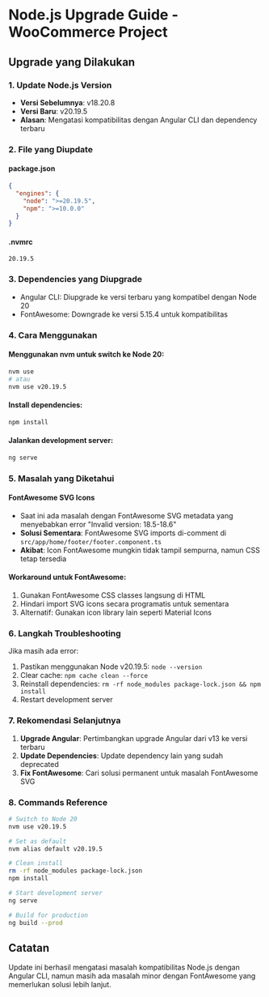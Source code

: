 # Node.js Upgrade Guide - WooCommerce Project

## Upgrade yang Dilakukan

### 1. Update Node.js Version
- **Versi Sebelumnya**: v18.20.8
- **Versi Baru**: v20.19.5
- **Alasan**: Mengatasi kompatibilitas dengan Angular CLI dan dependency terbaru

### 2. File yang Diupdate

#### package.json
```json
{
  "engines": {
    "node": ">=20.19.5",
    "npm": ">=10.0.0"
  }
}
```

#### .nvmrc
```
20.19.5
```

### 3. Dependencies yang Diupgrade
- Angular CLI: Diupgrade ke versi terbaru yang kompatibel dengan Node 20
- FontAwesome: Downgrade ke versi 5.15.4 untuk kompatibilitas

### 4. Cara Menggunakan

#### Menggunakan nvm untuk switch ke Node 20:
```bash
nvm use
# atau
nvm use v20.19.5
```

#### Install dependencies:
```bash
npm install
```

#### Jalankan development server:
```bash
ng serve
```

### 5. Masalah yang Diketahui

#### FontAwesome SVG Icons
- Saat ini ada masalah dengan FontAwesome SVG metadata yang menyebabkan error "Invalid version: 18.5-18.6"
- **Solusi Sementara**: FontAwesome SVG imports di-comment di `src/app/home/footer/footer.component.ts`
- **Akibat**: Icon FontAwesome mungkin tidak tampil sempurna, namun CSS tetap tersedia

#### Workaround untuk FontAwesome:
1. Gunakan FontAwesome CSS classes langsung di HTML
2. Hindari import SVG icons secara programatis untuk sementara
3. Alternatif: Gunakan icon library lain seperti Material Icons

### 6. Langkah Troubleshooting

Jika masih ada error:
1. Pastikan menggunakan Node v20.19.5: `node --version`
2. Clear cache: `npm cache clean --force`
3. Reinstall dependencies: `rm -rf node_modules package-lock.json && npm install`
4. Restart development server

### 7. Rekomendasi Selanjutnya

1. **Upgrade Angular**: Pertimbangkan upgrade Angular dari v13 ke versi terbaru
2. **Update Dependencies**: Update dependency lain yang sudah deprecated
3. **Fix FontAwesome**: Cari solusi permanent untuk masalah FontAwesome SVG

### 8. Commands Reference

```bash
# Switch to Node 20
nvm use v20.19.5

# Set as default
nvm alias default v20.19.5

# Clean install
rm -rf node_modules package-lock.json
npm install

# Start development server
ng serve

# Build for production  
ng build --prod
```

## Catatan
Update ini berhasil mengatasi masalah kompatibilitas Node.js dengan Angular CLI, namun masih ada masalah minor dengan FontAwesome yang memerlukan solusi lebih lanjut.